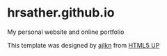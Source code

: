 # hrsather.github.io
My personal website and online portfolio

This template was designed by [ajlkn](https://twitter.com/ajlkn) from [HTML5 UP](https://html5up.net)